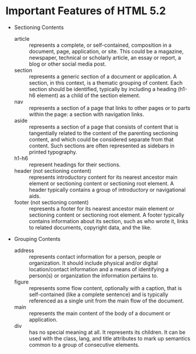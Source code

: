 # Important Features of HTML 5.2

<ul>
<li>Sectioning Contents</li>
<dl>
<dt>article</dt>
<dd>represents a complete, or self-contained, composition in a document, page, application, or site. This could be a magazine, newspaper, technical or scholarly article, an essay or report, a blog or other social media post.</dd>
<dt>section</dt>
<dd>represents a generic section of a document or application. A section, in this context, is a thematic grouping of content. Each section should be identified, typically by including a heading (h1-h6 element) as a child of the section element.</dd>
<dt>nav</dt>
<dd>represents a section of a page that links to other pages or to parts within the page: a section with navigation links.</dd>
<dt>aside</dt>
<dd>represents a section of a page that consists of content that is tangentially related to the content of the parenting sectioning content, and which could be considered separate from that content. Such sections are often represented as sidebars in printed typography.</dd>
<dt>h1-h6</dt>
<dd>represent headings for their sections.</dd>
<dt>header (not sectioning content)</dt>
<dd>represents introductory content for its nearest ancestor main element or sectioning content or sectioning root element. A header typically contains a group of introductory or navigational aids.</dd>
<dt>footer (not sectioning content)</dt>
<dd>represents a footer for its nearest ancestor main element or sectioning content or sectioning root element. A footer typically contains information about its section, such as who wrote it, links to related documents, copyright data, and the like.</dd>
</dl>
<li>Grouping Contents</li>
<dl>
<dt>address</dt>
<dd>represents contact information for a person, people or organization. It should include physical and/or digital location/contact information and a means of identifying a person(s) or organization the information pertains to.</dd>
<dt>figure</dt>
<dd>represents some flow content, optionally with a caption, that is self-contained (like a complete sentence) and is typically referenced as a single unit from the main flow of the document.</dd>
<dt>main</dt>
<dd>represents the main content of the body of a document or application.</dd>
<dt>div</dt>
<dd>has no special meaning at all. It represents its children. It can be used with the class, lang, and title attributes to mark up semantics common to a group of consecutive elements.</dd>
</dl>
</ul>

